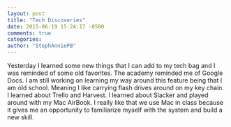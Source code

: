 ```yaml
---
layout: post
title: "Tech Discoveries"
date: 2015-06-19 15:24:17 -0500
comments: true
categories: 
author: "StephAnniePB"
---
```

Yesterday I learned some new things that I can add to my tech bag and I was reminded of some old favorites. The academy reminded me of Google Docs. I am still working on learning my way around this feature being that I am old school. Meaning I like carrying flash drives around on my key chain.  I learned about Trello and Harvest. I learned about Slacker and played around with my Mac AirBook. I really like that we use Mac in class because it gives me an opportunity to familiarize myself with the system and build a new skill. 